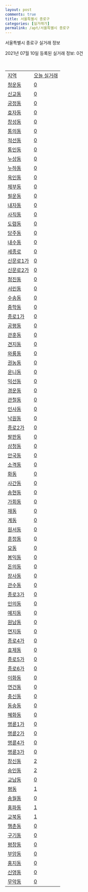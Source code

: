 ```yaml
---
layout: post
comments: true
title: 서울특별시 종로구
categories: [실거래가]
permalink: /apt/서울특별시 종로구
---
```


서울특별시 종로구 실거래 정보

2021년 07월 10일 등록된 실거래 정보: 0건

<script type="text/javascript">
  google.charts.load('current', {'packages':['corechart']});
  google.charts.setOnLoadCallback(drawChart);

  function drawChart() {
    var data = google.visualization.arrayToDataTable([['거래일', '매매', '전월세', '전매'], ['20-07', 58, 99, 0], ['20-08', 49, 122, 0], ['20-09', 36, 126, 0], ['20-10', 101, 118, 0], ['20-11', 64, 122, 0], ['20-12', 72, 127, 0], ['21-01', 53, 149, 0], ['21-02', 40, 129, 0], ['21-03', 44, 124, 0], ['21-04', 42, 141, 0], ['21-05', 34, 108, 0], ['21-06', 13, 82, 0], ['21-07', 0, 14, 0]]);

    var options = {
      title: '최근 1년간 유형별 거래량 추이',
      legend: { position: 'bottom' }
    };

    var chart = new google.visualization.LineChart(document.getElementById('columnchart_material'));
    chart.draw(data, (options));
  }
</script>

<div id="columnchart_material" style="width: 95%; margin-left: -35px"></div>
<br>
<table class="sortable">
  <tr>
    <td><a href="#">지역</a></td>
    <td><a href="#">오늘 실거래</a></td>
  </tr>

  
  <tr class="item">
    <td><a href="서울특별시 종로구 청운동">청운동</a></td>
    <td><a href="서울특별시 종로구 청운동">0</a></td>
  </tr>
    

  <tr class="item">
    <td><a href="서울특별시 종로구 신교동">신교동</a></td>
    <td><a href="서울특별시 종로구 신교동">0</a></td>
  </tr>
    

  <tr class="item">
    <td><a href="서울특별시 종로구 궁정동">궁정동</a></td>
    <td><a href="서울특별시 종로구 궁정동">0</a></td>
  </tr>
    

  <tr class="item">
    <td><a href="서울특별시 종로구 효자동">효자동</a></td>
    <td><a href="서울특별시 종로구 효자동">0</a></td>
  </tr>
    

  <tr class="item">
    <td><a href="서울특별시 종로구 창성동">창성동</a></td>
    <td><a href="서울특별시 종로구 창성동">0</a></td>
  </tr>
    

  <tr class="item">
    <td><a href="서울특별시 종로구 통의동">통의동</a></td>
    <td><a href="서울특별시 종로구 통의동">0</a></td>
  </tr>
    

  <tr class="item">
    <td><a href="서울특별시 종로구 적선동">적선동</a></td>
    <td><a href="서울특별시 종로구 적선동">0</a></td>
  </tr>
    

  <tr class="item">
    <td><a href="서울특별시 종로구 통인동">통인동</a></td>
    <td><a href="서울특별시 종로구 통인동">0</a></td>
  </tr>
    

  <tr class="item">
    <td><a href="서울특별시 종로구 누상동">누상동</a></td>
    <td><a href="서울특별시 종로구 누상동">0</a></td>
  </tr>
    

  <tr class="item">
    <td><a href="서울특별시 종로구 누하동">누하동</a></td>
    <td><a href="서울특별시 종로구 누하동">0</a></td>
  </tr>
    

  <tr class="item">
    <td><a href="서울특별시 종로구 옥인동">옥인동</a></td>
    <td><a href="서울특별시 종로구 옥인동">0</a></td>
  </tr>
    

  <tr class="item">
    <td><a href="서울특별시 종로구 체부동">체부동</a></td>
    <td><a href="서울특별시 종로구 체부동">0</a></td>
  </tr>
    

  <tr class="item">
    <td><a href="서울특별시 종로구 필운동">필운동</a></td>
    <td><a href="서울특별시 종로구 필운동">0</a></td>
  </tr>
    

  <tr class="item">
    <td><a href="서울특별시 종로구 내자동">내자동</a></td>
    <td><a href="서울특별시 종로구 내자동">0</a></td>
  </tr>
    

  <tr class="item">
    <td><a href="서울특별시 종로구 사직동">사직동</a></td>
    <td><a href="서울특별시 종로구 사직동">0</a></td>
  </tr>
    

  <tr class="item">
    <td><a href="서울특별시 종로구 도렴동">도렴동</a></td>
    <td><a href="서울특별시 종로구 도렴동">0</a></td>
  </tr>
    

  <tr class="item">
    <td><a href="서울특별시 종로구 당주동">당주동</a></td>
    <td><a href="서울특별시 종로구 당주동">0</a></td>
  </tr>
    

  <tr class="item">
    <td><a href="서울특별시 종로구 내수동">내수동</a></td>
    <td><a href="서울특별시 종로구 내수동">0</a></td>
  </tr>
    

  <tr class="item">
    <td><a href="서울특별시 종로구 세종로">세종로</a></td>
    <td><a href="서울특별시 종로구 세종로">0</a></td>
  </tr>
    

  <tr class="item">
    <td><a href="서울특별시 종로구 신문로1가">신문로1가</a></td>
    <td><a href="서울특별시 종로구 신문로1가">0</a></td>
  </tr>
    

  <tr class="item">
    <td><a href="서울특별시 종로구 신문로2가">신문로2가</a></td>
    <td><a href="서울특별시 종로구 신문로2가">0</a></td>
  </tr>
    

  <tr class="item">
    <td><a href="서울특별시 종로구 청진동">청진동</a></td>
    <td><a href="서울특별시 종로구 청진동">0</a></td>
  </tr>
    

  <tr class="item">
    <td><a href="서울특별시 종로구 서린동">서린동</a></td>
    <td><a href="서울특별시 종로구 서린동">0</a></td>
  </tr>
    

  <tr class="item">
    <td><a href="서울특별시 종로구 수송동">수송동</a></td>
    <td><a href="서울특별시 종로구 수송동">0</a></td>
  </tr>
    

  <tr class="item">
    <td><a href="서울특별시 종로구 중학동">중학동</a></td>
    <td><a href="서울특별시 종로구 중학동">0</a></td>
  </tr>
    

  <tr class="item">
    <td><a href="서울특별시 종로구 종로1가">종로1가</a></td>
    <td><a href="서울특별시 종로구 종로1가">0</a></td>
  </tr>
    

  <tr class="item">
    <td><a href="서울특별시 종로구 공평동">공평동</a></td>
    <td><a href="서울특별시 종로구 공평동">0</a></td>
  </tr>
    

  <tr class="item">
    <td><a href="서울특별시 종로구 관훈동">관훈동</a></td>
    <td><a href="서울특별시 종로구 관훈동">0</a></td>
  </tr>
    

  <tr class="item">
    <td><a href="서울특별시 종로구 견지동">견지동</a></td>
    <td><a href="서울특별시 종로구 견지동">0</a></td>
  </tr>
    

  <tr class="item">
    <td><a href="서울특별시 종로구 와룡동">와룡동</a></td>
    <td><a href="서울특별시 종로구 와룡동">0</a></td>
  </tr>
    

  <tr class="item">
    <td><a href="서울특별시 종로구 권농동">권농동</a></td>
    <td><a href="서울특별시 종로구 권농동">0</a></td>
  </tr>
    

  <tr class="item">
    <td><a href="서울특별시 종로구 운니동">운니동</a></td>
    <td><a href="서울특별시 종로구 운니동">0</a></td>
  </tr>
    

  <tr class="item">
    <td><a href="서울특별시 종로구 익선동">익선동</a></td>
    <td><a href="서울특별시 종로구 익선동">0</a></td>
  </tr>
    

  <tr class="item">
    <td><a href="서울특별시 종로구 경운동">경운동</a></td>
    <td><a href="서울특별시 종로구 경운동">0</a></td>
  </tr>
    

  <tr class="item">
    <td><a href="서울특별시 종로구 관철동">관철동</a></td>
    <td><a href="서울특별시 종로구 관철동">0</a></td>
  </tr>
    

  <tr class="item">
    <td><a href="서울특별시 종로구 인사동">인사동</a></td>
    <td><a href="서울특별시 종로구 인사동">0</a></td>
  </tr>
    

  <tr class="item">
    <td><a href="서울특별시 종로구 낙원동">낙원동</a></td>
    <td><a href="서울특별시 종로구 낙원동">0</a></td>
  </tr>
    

  <tr class="item">
    <td><a href="서울특별시 종로구 종로2가">종로2가</a></td>
    <td><a href="서울특별시 종로구 종로2가">0</a></td>
  </tr>
    

  <tr class="item">
    <td><a href="서울특별시 종로구 팔판동">팔판동</a></td>
    <td><a href="서울특별시 종로구 팔판동">0</a></td>
  </tr>
    

  <tr class="item">
    <td><a href="서울특별시 종로구 삼청동">삼청동</a></td>
    <td><a href="서울특별시 종로구 삼청동">0</a></td>
  </tr>
    

  <tr class="item">
    <td><a href="서울특별시 종로구 안국동">안국동</a></td>
    <td><a href="서울특별시 종로구 안국동">0</a></td>
  </tr>
    

  <tr class="item">
    <td><a href="서울특별시 종로구 소격동">소격동</a></td>
    <td><a href="서울특별시 종로구 소격동">0</a></td>
  </tr>
    

  <tr class="item">
    <td><a href="서울특별시 종로구 화동">화동</a></td>
    <td><a href="서울특별시 종로구 화동">0</a></td>
  </tr>
    

  <tr class="item">
    <td><a href="서울특별시 종로구 사간동">사간동</a></td>
    <td><a href="서울특별시 종로구 사간동">0</a></td>
  </tr>
    

  <tr class="item">
    <td><a href="서울특별시 종로구 송현동">송현동</a></td>
    <td><a href="서울특별시 종로구 송현동">0</a></td>
  </tr>
    

  <tr class="item">
    <td><a href="서울특별시 종로구 가회동">가회동</a></td>
    <td><a href="서울특별시 종로구 가회동">0</a></td>
  </tr>
    

  <tr class="item">
    <td><a href="서울특별시 종로구 재동">재동</a></td>
    <td><a href="서울특별시 종로구 재동">0</a></td>
  </tr>
    

  <tr class="item">
    <td><a href="서울특별시 종로구 계동">계동</a></td>
    <td><a href="서울특별시 종로구 계동">0</a></td>
  </tr>
    

  <tr class="item">
    <td><a href="서울특별시 종로구 원서동">원서동</a></td>
    <td><a href="서울특별시 종로구 원서동">0</a></td>
  </tr>
    

  <tr class="item">
    <td><a href="서울특별시 종로구 훈정동">훈정동</a></td>
    <td><a href="서울특별시 종로구 훈정동">0</a></td>
  </tr>
    

  <tr class="item">
    <td><a href="서울특별시 종로구 묘동">묘동</a></td>
    <td><a href="서울특별시 종로구 묘동">0</a></td>
  </tr>
    

  <tr class="item">
    <td><a href="서울특별시 종로구 봉익동">봉익동</a></td>
    <td><a href="서울특별시 종로구 봉익동">0</a></td>
  </tr>
    

  <tr class="item">
    <td><a href="서울특별시 종로구 돈의동">돈의동</a></td>
    <td><a href="서울특별시 종로구 돈의동">0</a></td>
  </tr>
    

  <tr class="item">
    <td><a href="서울특별시 종로구 장사동">장사동</a></td>
    <td><a href="서울특별시 종로구 장사동">0</a></td>
  </tr>
    

  <tr class="item">
    <td><a href="서울특별시 종로구 관수동">관수동</a></td>
    <td><a href="서울특별시 종로구 관수동">0</a></td>
  </tr>
    

  <tr class="item">
    <td><a href="서울특별시 종로구 종로3가">종로3가</a></td>
    <td><a href="서울특별시 종로구 종로3가">0</a></td>
  </tr>
    

  <tr class="item">
    <td><a href="서울특별시 종로구 인의동">인의동</a></td>
    <td><a href="서울특별시 종로구 인의동">0</a></td>
  </tr>
    

  <tr class="item">
    <td><a href="서울특별시 종로구 예지동">예지동</a></td>
    <td><a href="서울특별시 종로구 예지동">0</a></td>
  </tr>
    

  <tr class="item">
    <td><a href="서울특별시 종로구 원남동">원남동</a></td>
    <td><a href="서울특별시 종로구 원남동">0</a></td>
  </tr>
    

  <tr class="item">
    <td><a href="서울특별시 종로구 연지동">연지동</a></td>
    <td><a href="서울특별시 종로구 연지동">0</a></td>
  </tr>
    

  <tr class="item">
    <td><a href="서울특별시 종로구 종로4가">종로4가</a></td>
    <td><a href="서울특별시 종로구 종로4가">0</a></td>
  </tr>
    

  <tr class="item">
    <td><a href="서울특별시 종로구 효제동">효제동</a></td>
    <td><a href="서울특별시 종로구 효제동">0</a></td>
  </tr>
    

  <tr class="item">
    <td><a href="서울특별시 종로구 종로5가">종로5가</a></td>
    <td><a href="서울특별시 종로구 종로5가">0</a></td>
  </tr>
    

  <tr class="item">
    <td><a href="서울특별시 종로구 종로6가">종로6가</a></td>
    <td><a href="서울특별시 종로구 종로6가">0</a></td>
  </tr>
    

  <tr class="item">
    <td><a href="서울특별시 종로구 이화동">이화동</a></td>
    <td><a href="서울특별시 종로구 이화동">0</a></td>
  </tr>
    

  <tr class="item">
    <td><a href="서울특별시 종로구 연건동">연건동</a></td>
    <td><a href="서울특별시 종로구 연건동">0</a></td>
  </tr>
    

  <tr class="item">
    <td><a href="서울특별시 종로구 충신동">충신동</a></td>
    <td><a href="서울특별시 종로구 충신동">0</a></td>
  </tr>
    

  <tr class="item">
    <td><a href="서울특별시 종로구 동숭동">동숭동</a></td>
    <td><a href="서울특별시 종로구 동숭동">0</a></td>
  </tr>
    

  <tr class="item">
    <td><a href="서울특별시 종로구 혜화동">혜화동</a></td>
    <td><a href="서울특별시 종로구 혜화동">0</a></td>
  </tr>
    

  <tr class="item">
    <td><a href="서울특별시 종로구 명륜1가">명륜1가</a></td>
    <td><a href="서울특별시 종로구 명륜1가">0</a></td>
  </tr>
    

  <tr class="item">
    <td><a href="서울특별시 종로구 명륜2가">명륜2가</a></td>
    <td><a href="서울특별시 종로구 명륜2가">0</a></td>
  </tr>
    

  <tr class="item">
    <td><a href="서울특별시 종로구 명륜4가">명륜4가</a></td>
    <td><a href="서울특별시 종로구 명륜4가">0</a></td>
  </tr>
    

  <tr class="item">
    <td><a href="서울특별시 종로구 명륜3가">명륜3가</a></td>
    <td><a href="서울특별시 종로구 명륜3가">0</a></td>
  </tr>
    

  <tr class="item">
    <td><a href="서울특별시 종로구 창신동">창신동</a></td>
    <td><a href="서울특별시 종로구 창신동">2</a></td>
  </tr>
    

  <tr class="item">
    <td><a href="서울특별시 종로구 숭인동">숭인동</a></td>
    <td><a href="서울특별시 종로구 숭인동">2</a></td>
  </tr>
    

  <tr class="item">
    <td><a href="서울특별시 종로구 교남동">교남동</a></td>
    <td><a href="서울특별시 종로구 교남동">0</a></td>
  </tr>
    

  <tr class="item">
    <td><a href="서울특별시 종로구 평동">평동</a></td>
    <td><a href="서울특별시 종로구 평동">1</a></td>
  </tr>
    

  <tr class="item">
    <td><a href="서울특별시 종로구 송월동">송월동</a></td>
    <td><a href="서울특별시 종로구 송월동">0</a></td>
  </tr>
    

  <tr class="item">
    <td><a href="서울특별시 종로구 홍파동">홍파동</a></td>
    <td><a href="서울특별시 종로구 홍파동">1</a></td>
  </tr>
    

  <tr class="item">
    <td><a href="서울특별시 종로구 교북동">교북동</a></td>
    <td><a href="서울특별시 종로구 교북동">1</a></td>
  </tr>
    

  <tr class="item">
    <td><a href="서울특별시 종로구 행촌동">행촌동</a></td>
    <td><a href="서울특별시 종로구 행촌동">0</a></td>
  </tr>
    

  <tr class="item">
    <td><a href="서울특별시 종로구 구기동">구기동</a></td>
    <td><a href="서울특별시 종로구 구기동">0</a></td>
  </tr>
    

  <tr class="item">
    <td><a href="서울특별시 종로구 평창동">평창동</a></td>
    <td><a href="서울특별시 종로구 평창동">0</a></td>
  </tr>
    

  <tr class="item">
    <td><a href="서울특별시 종로구 부암동">부암동</a></td>
    <td><a href="서울특별시 종로구 부암동">0</a></td>
  </tr>
    

  <tr class="item">
    <td><a href="서울특별시 종로구 홍지동">홍지동</a></td>
    <td><a href="서울특별시 종로구 홍지동">0</a></td>
  </tr>
    

  <tr class="item">
    <td><a href="서울특별시 종로구 신영동">신영동</a></td>
    <td><a href="서울특별시 종로구 신영동">0</a></td>
  </tr>
    

  <tr class="item">
    <td><a href="서울특별시 종로구 무악동">무악동</a></td>
    <td><a href="서울특별시 종로구 무악동">0</a></td>
  </tr>
    


</table>


    